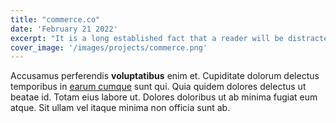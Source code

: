 ```yaml
---
title: "commerce.co"
date: 'February 21 2022'
excerpt: "It is a long established fact that a reader will be distracted by the readable content of a page when looking at its layout. The point of using Lorem Ipsum is that it has a more-or-less normal distribution of letters, as opposed to using 'Content here, content here'."
cover_image: '/images/projects/commerce.png'
---
```


Accusamus perferendis **voluptatibus** enim et. Cupiditate dolorum
delectus temporibus in [earum cumque](https://w3collective.com) sunt 
qui. Quia quidem dolores delectus ut beatae id. Totam eius labore ut. 
Dolores doloribus ut ab minima fugiat eum atque. Sit ullam vel itaque 
minima non officia sunt ab.